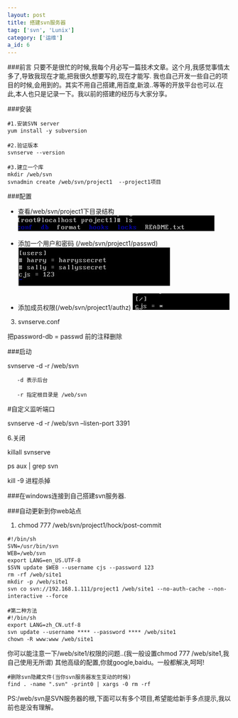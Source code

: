 ```yaml
---
layout: post
title: 搭建svn服务器
tag: ['svn', 'Lunix']
category: ['运维']
a_id: 6
---
```

	
###前言
只要不是很忙的时候,我每个月必写一篇技术文章。这个月,我感觉事情太多了,导致我现在才能,把我很久想要写的,现在才能写.
我也自己开发一些自己的项目的时候,会用到的。其实不用自己搭建,用百度,新浪..等等的开放平台也可以.在此,本人也只是记录一下。我以前的搭建的经历与大家分享。

###安装

```shell
#1.安装SVN server
yum install -y subversion
           
#2.验证版本
svnserve --version
           
#3.建立一个库
mkdir /web/svn
svnadmin create /web/svn/project1  --project1项目
```

###配置

- 查看/web/svn/project1下目录结构
[![20140529132847.jpg](/resources/project/svn/20140529132847.jpg)](/resources/project/svn/20140529132847.jpg)

 - 添加一个用户和密码 (/web/svn/project1/passwd)
 [![20140529133511.jpg](/resources/project/svn/20140529133511.jpg)](/resources/project/svn/20140529133511.jpg)

 - 添加成员权限(/web/svn/project1/authz)
  [![20140529133511.jpg](/resources/project/svn/20140529134804.jpg)](/resources/project/svn/20140529134804.jpg)
 3) svnserve.conf

 把password-db = passwd 前的注释删除

###启动
  
   svnserve -d -r /web/svn

       -d 表示后台

       -r 指定根目录是 /web/svn

   #自定义监听端口

   svnserve -d -r /web/svn –listen-port 3391

   6.关闭

   killall svnserve

   ps aux | grep svn

   kill -9 进程杀掉


###在windows连接到自己搭建svn服务器.

###自动更新到你web站点
 1) chmod 777 /web/svn/project1/hock/post-commit

```shell
#!/bin/sh
SVN=/usr/bin/svn
WEB=/web/svn
export LANG=en_US.UTF-8
$SVN update $WEB --username cjs --password 123
rm -rf /web/site1
mkdir -p /web/site1
svn co svn://192.168.1.111/project1 /web/site1 --no-auth-cache --non-interactive --force
   
#第二种方法
#!/bin/sh
export LANG=zh_CN.utf-8
svn update --username **** --password **** /web/site1
chown -R www:www /web/site1
```

你可以能注意一下/web/site1/权限的问题..(我一般设置chmod 777 /web/site1,我自己使用无所谓)
其他高级的配置,你就google,baidu。一般都解决,呵呵!

```shell
#删除svn隐藏文件(当你svn服务器发生变动的时候)
find . -name ".svn" -print0 | xargs -0 rm -rf
```

PS:/web/svn是SVN服务器的根,下面可以有多个项目,希望能给新手多点提示,我以前也是没有理解。